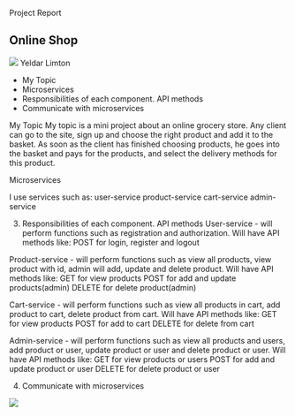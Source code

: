 
Project Report
<h2>Online Shop</h2>
<img src="https://www.monsterinsights.com/wp-content/uploads/2019/11/breathtaking-online-shopping-statistics-you-never-knew.png" />
Yeldar Limton
<ul class="list">
<li>My Topic</li>
<li>Microservices</li>
<li>Responsibilities of each component. API methods</li>
<li>Communicate with microservices</li>
</ul>




















My Topic
My topic is a mini project about an online grocery store. Any client can go to the site, sign up and choose the right product and add it to the basket. As soon as the client has finished choosing products, he goes into the basket and pays for the products, and select the delivery methods for this product.

Microservices

I use services such as:
user-service
product-service 
cart-service
admin-service 



3.   Responsibilities of each component. API methods
User-service - will perform functions such as registration and authorization.
Will have API methods like:
POST for login, register and logout


Product-service - will perform functions such as view all products, view product with id, admin will add, update and delete product.
Will have API methods like:
GET for view products
POST for add and update products(admin)
DELETE for delete product(admin)

Cart-service - will perform functions such as view all products in cart, add product to cart, delete product from cart.
Will have API methods like:
GET for view products
POST for add to cart
DELETE for delete from cart


Admin-service - will perform functions such as view all products and users, add product or user, update product or user and delete product or user.
Will have API methods like:
GET for view products or users
POST for add and update product or user
DELETE for delete product or user


4.   Communicate with microservices
<img src="https://drive.google.com/uc?export=view&id=1vLVzFYRHIvFhfCEmILXHtF9ZS9PKFuh8" />
